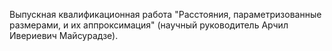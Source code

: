 Выпускная квалификационная работа "Расстояния, параметризованные размерами, и их аппроксимация" (научный руководитель Арчил Ивериевич Майсурадзе).
